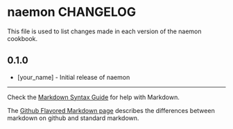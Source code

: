 naemon CHANGELOG
================

This file is used to list changes made in each version of the naemon cookbook.

0.1.0
-----
- [your_name] - Initial release of naemon

- - -
Check the [Markdown Syntax Guide](http://daringfireball.net/projects/markdown/syntax) for help with Markdown.

The [Github Flavored Markdown page](http://github.github.com/github-flavored-markdown/) describes the differences between markdown on github and standard markdown.
